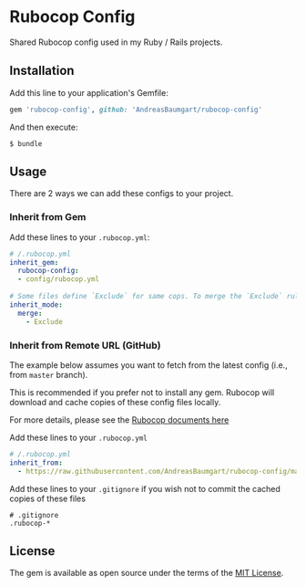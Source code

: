 # Rubocop Config

Shared Rubocop config used in my Ruby / Rails projects.

## Installation

Add this line to your application's Gemfile:

```ruby
gem 'rubocop-config', github: 'AndreasBaumgart/rubocop-config'
```

And then execute:

    $ bundle

## Usage

There are 2 ways we can add these configs to your project.

### Inherit from Gem

Add these lines to your `.rubocop.yml`:

```yml
# /.rubocop.yml
inherit_gem:
  rubocop-config:
  - config/rubocop.yml
  
# Some files define `Exclude` for same cops. To merge the `Exclude` rules, add:
inherit_mode:
  merge:
    - Exclude
```

### Inherit from Remote URL (GitHub)

The example below assumes you want to fetch from the latest config (i.e., from `master` branch).

This is recommended if you prefer not to install any gem. Rubocop will download and cache copies of these config files locally.


For more details, please see the [Rubocop documents here](https://rubocop.readthedocs.io/en/latest/configuration/#inheriting-configuration-from-a-remote-url) 

Add these lines to your `.rubocop.yml`

```yml
# /.rubocop.yml
inherit_from:
  - https://raw.githubusercontent.com/AndreasBaumgart/rubocop-config/master/config/rubocop.yml
```

Add these lines to your `.gitignore` if you wish not to commit the cached copies of these files

```
# .gitignore
.rubocop-*
```

## License

The gem is available as open source under the terms of the [MIT License](https://opensource.org/licenses/MIT).
